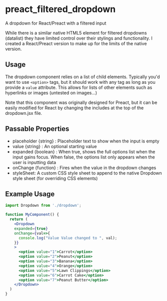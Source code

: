 # preact_filtered_dropdown

A dropdown for React/Preact with a filtered input

While there is a similar native HTML5 element for filtered dropdowns (datalist) they have limited control over their stylings and functionality.  I created a React/Preact version to make up for the limits of the native version.

## Usage

The dropdown component relies on a list of child elements.  Typically you'd want to use `<option>` tags, but it should work with any tag as long as you provide a `value` attribute.  This allows for lists of other elements such as hyperlinks or images (untested on images...)

Note that this component was originally designed for Preact, but it can be easily modified for React by changing the includes at the top of the dropdown.jsx file.

## Passable Properties

* placeholder {string} : Placeholder text to show when the input is empty
* value {string} : An optional starting value
* expanded {boolean} : When true, shows the full options list when the input gains focus.  When false, the options list only appears when the user is inputting data
* onChange {function} : Fires when the value in the dropdown changes
* styleSheet:  A custom CSS style sheet to append to the native Dropdown style sheet (for overriding CSS elements)

## Example Usage

```jsx
import Dropdown from './dropdown';

function MyComponent() {
  return (
    <Dropdown
    expanded={true}
    onChange={val=>{
      console.log("Value Value changed to ", val);
    }}
    >
      <option value="1">Carrot</option>
      <option value="2">Peanut</option>
      <option value="3">Banana</option>
      <option value="4">Orange</option>
      <option value="5">Lawn Clippings</option>
      <option value="6">Carrot Cake</option>
      <option value="7">Peanut Butter</option>
    </Dropdown>
  )
}

```
